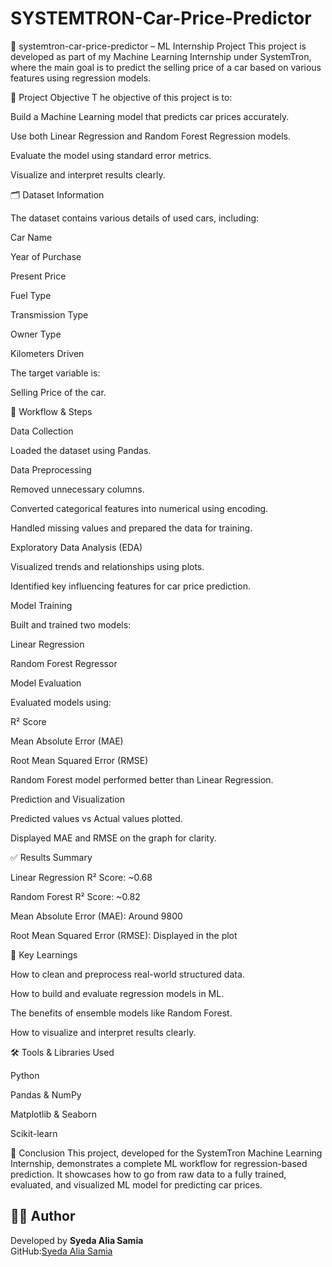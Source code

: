 # SYSTEMTRON-Car-Price-Predictor

🚗 systemtron-car-price-predictor – ML Internship Project
This project is developed as part of my Machine Learning Internship under SystemTron, where the main goal is to predict the selling price of a car based on various features using regression models.

📌 Project Objective
T
he objective of this project is to:

Build a Machine Learning model that predicts car prices accurately.

Use both Linear Regression and Random Forest Regression models.

Evaluate the model using standard error metrics.

Visualize and interpret results clearly.

🗂️ Dataset Information

The dataset contains various details of used cars, including:

Car Name

Year of Purchase

Present Price

Fuel Type

Transmission Type

Owner Type

Kilometers Driven

The target variable is:

Selling Price of the car.

🧪 Workflow & Steps

Data Collection

Loaded the dataset using Pandas.

Data Preprocessing

Removed unnecessary columns.

Converted categorical features into numerical using encoding.

Handled missing values and prepared the data for training.

Exploratory Data Analysis (EDA)

Visualized trends and relationships using plots.

Identified key influencing features for car price prediction.

Model Training

Built and trained two models:

Linear Regression

Random Forest Regressor

Model Evaluation

Evaluated models using:

R² Score

Mean Absolute Error (MAE)

Root Mean Squared Error (RMSE)

Random Forest model performed better than Linear Regression.

Prediction and Visualization

Predicted values vs Actual values plotted.

Displayed MAE and RMSE on the graph for clarity.

✅ Results Summary

Linear Regression R² Score: ~0.68

Random Forest R² Score: ~0.82

Mean Absolute Error (MAE): Around 9800

Root Mean Squared Error (RMSE): Displayed in the plot

📌 Key Learnings

How to clean and preprocess real-world structured data.

How to build and evaluate regression models in ML.

The benefits of ensemble models like Random Forest.

How to visualize and interpret results clearly.

🛠️ Tools & Libraries Used

Python

Pandas & NumPy

Matplotlib & Seaborn

Scikit-learn

🏁 Conclusion
This project, developed for the SystemTron Machine Learning Internship, demonstrates a complete ML workflow for regression-based prediction. It showcases how to go from raw data to a fully trained, evaluated, and visualized ML model for predicting car prices.

## 👨‍💻 Author

Developed by
**Syeda Alia Samia**  
GitHub:[Syeda Alia Samia](https://github.com/your-github-username)
